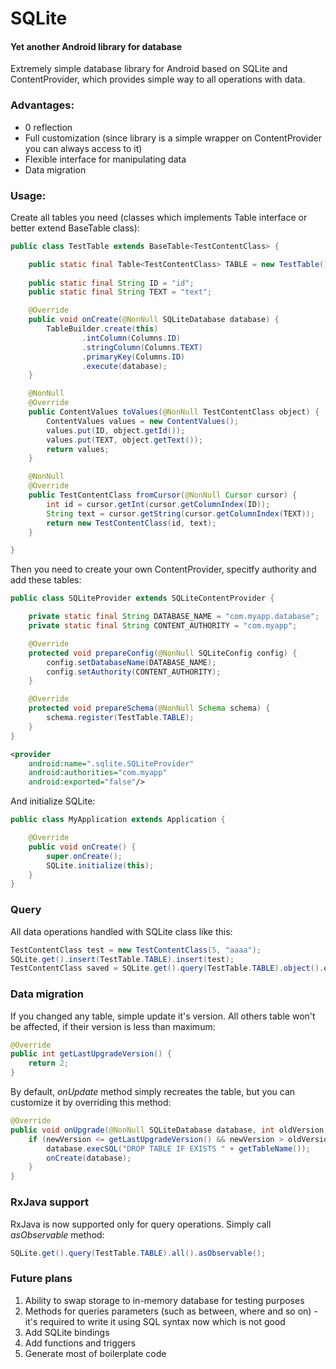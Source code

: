 # SQLite

#### Yet another Android library for database

Extremely simple database library for Android based on SQLite and ContentProvider, which provides simple way to all operations with data. 

### Advantages:

* 0 reflection
* Full customization (since library is a simple wrapper on ContentProvider you can always access to it)
* Flexible interface for manipulating data
* Data migration

### Usage:

Create all tables you need (classes which implements Table interface or better extend BaseTable class):
```java
public class TestTable extends BaseTable<TestContentClass> {

    public static final Table<TestContentClass> TABLE = new TestTable();
    
    public static final String ID = "id";
    public static final String TEXT = "text";

    @Override
    public void onCreate(@NonNull SQLiteDatabase database) {
        TableBuilder.create(this)
                .intColumn(Columns.ID)
                .stringColumn(Columns.TEXT)
                .primaryKey(Columns.ID)
                .execute(database);
    }

    @NonNull
    @Override
    public ContentValues toValues(@NonNull TestContentClass object) {
        ContentValues values = new ContentValues();
        values.put(ID, object.getId());
        values.put(TEXT, object.getText());
        return values;
    }

    @NonNull
    @Override
    public TestContentClass fromCursor(@NonNull Cursor cursor) {
        int id = cursor.getInt(cursor.getColumnIndex(ID));
        String text = cursor.getString(cursor.getColumnIndex(TEXT));
        return new TestContentClass(id, text);
    }

}
```

Then you need to create your own ContentProvider, specitfy authority and add these tables:
```java
public class SQLiteProvider extends SQLiteContentProvider {

    private static final String DATABASE_NAME = "com.myapp.database";
    private static final String CONTENT_AUTHORITY = "com.myapp";

    @Override
    protected void prepareConfig(@NonNull SQLiteConfig config) {
        config.setDatabaseName(DATABASE_NAME);
        config.setAuthority(CONTENT_AUTHORITY);
    }

    @Override
    protected void prepareSchema(@NonNull Schema schema) {
        schema.register(TestTable.TABLE);
    }
}
```

```xml
<provider
    android:name=".sqlite.SQLiteProvider"
    android:authorities="com.myapp"
    android:exported="false"/>
```

And initialize SQLite:
```java
public class MyApplication extends Application {

    @Override
    public void onCreate() {
        super.onCreate();
        SQLite.initialize(this);
    }
}
```

### Query

All data operations handled with SQLite class like this:
```java
TestContentClass test = new TestContentClass(5, "aaaa");
SQLite.get().insert(TestTable.TABLE).insert(test);
TestContentClass saved = SQLite.get().query(TestTable.TABLE).object().execute();
```

### Data migration

If you changed any table, simple update it's version. All others table won't be affected, if their version is less than maximum:
```java
@Override
public int getLastUpgradeVersion() {
    return 2;
}
```

By default, *onUpdate* method simply recreates the table, but you can customize it by overriding this method:
```java
@Override
public void onUpgrade(@NonNull SQLiteDatabase database, int oldVersion, int newVersion) {
    if (newVersion <= getLastUpgradeVersion() && newVersion > oldVersion) {
        database.execSQL("DROP TABLE IF EXISTS " + getTableName());
        onCreate(database);
    }
}
```

### RxJava support

RxJava is now supported only for query operations. Simply call *asObservable* method:

```java
SQLite.get().query(TestTable.TABLE).all().asObservable();
```

### Future plans

1. Ability to swap storage to in-memory database for testing purposes
2. Methods for queries parameters (such as between, where and so on) - it's required to write it using SQL syntax now which is not good
3. Add SQLite bindings
4. Add functions and triggers
5. Generate most of boilerplate code
